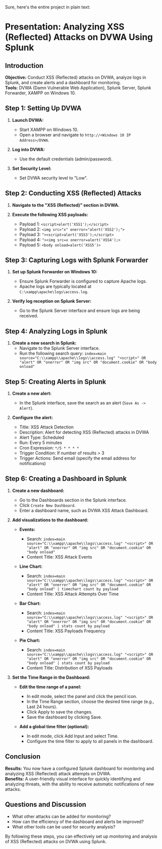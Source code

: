  Sure, here's the entire project in plain text:

# Presentation: Analyzing XSS (Reflected) Attacks on DVWA Using Splunk

## Introduction
**Objective:** Conduct XSS (Reflected) attacks on DVWA, analyze logs in Splunk, and create alerts and a dashboard for monitoring.  
**Tools:** DVWA (Damn Vulnerable Web Application), Splunk Server, Splunk Forwarder, XAMPP on Windows 10.

## Step 1: Setting Up DVWA
1. **Launch DVWA:**
   - Start XAMPP on Windows 10.
   - Open a browser and navigate to `http://<Windows 10 IP Address>/DVWA`.

2. **Log into DVWA:**
   - Use the default credentials (admin/password).

3. **Set Security Level:**
   - Set DVWA security level to "Low".

## Step 2: Conducting XSS (Reflected) Attacks
1. **Navigate to the "XSS (Reflected)" section in DVWA.**

2. **Execute the following XSS payloads:**
   - Payload 1: `<script>alert('XSS1');</script>`
   - Payload 2: `<img src="x" onerror="alert('XSS2');">`
   - Payload 3: `"><script>alert('XSS3');</script>`
   - Payload 4: `"><img src=x onerror=alert('XSS4');>`
   - Payload 5: `<body onload=alert('XSS5')>`

## Step 3: Capturing Logs with Splunk Forwarder
1. **Set up Splunk Forwarder on Windows 10:**
   - Ensure Splunk Forwarder is configured to capture Apache logs.
   - Apache logs are typically located at `C:\xampp\apache\logs\access.log`.

2. **Verify log reception on Splunk Server:**
   - Go to the Splunk Server interface and ensure logs are being received.

## Step 4: Analyzing Logs in Splunk
1. **Create a new search in Splunk:**
   - Navigate to the Splunk Server interface.
   - Run the following search query: `index=main source="C:\\xampp\\apache\\logs\\access.log" "<script>" OR "alert" OR "onerror" OR "img src" OR "document.cookie" OR "body onload"`

## Step 5: Creating Alerts in Splunk
1. **Create a new alert:**
   - In the Splunk interface, save the search as an alert (`Save As -> Alert`).

2. **Configure the alert:**
   - Title: XSS Attack Detection
   - Description: Alert for detecting XSS (Reflected) attacks in DVWA
   - Alert Type: Scheduled
   - Run: Every 5 minutes
   - Cron Expression: `*/5 * * * *`
   - Trigger Condition: If number of results > 3
   - Trigger Actions: Send email (specify the email address for notifications)

## Step 6: Creating a Dashboard in Splunk
1. **Create a new dashboard:**
   - Go to the Dashboards section in the Splunk interface.
   - Click `Create New Dashboard`.
   - Enter a dashboard name, such as DVWA XSS Attack Dashboard.

2. **Add visualizations to the dashboard:**
   - **Events:**
     - Search: `index=main source="C:\\xampp\\apache\\logs\\access.log" "<script>" OR "alert" OR "onerror" OR "img src" OR "document.cookie" OR "body onload"`
     - Content Title: XSS Attack Events

   - **Line Chart:**
     - Search: `index=main source="C:\\xampp\\apache\\logs\\access.log" "<script>" OR "alert" OR "onerror" OR "img src" OR "document.cookie" OR "body onload" | timechart count by payload`
     - Content Title: XSS Attack Attempts Over Time

   - **Bar Chart:**
     - Search: `index=main source="C:\\xampp\\apache\\logs\\access.log" "<script>" OR "alert" OR "onerror" OR "img src" OR "document.cookie" OR "body onload" | stats count by payload`
     - Content Title: XSS Payloads Frequency

   - **Pie Chart:**
     - Search: `index=main source="C:\\xampp\\apache\\logs\\access.log" "<script>" OR "alert" OR "onerror" OR "img src" OR "document.cookie" OR "body onload" | stats count by payload`
     - Content Title: Distribution of XSS Payloads

3. **Set the Time Range in the Dashboard:**
   - **Edit the time range of a panel:**
     - In edit mode, select the panel and click the pencil icon.
     - In the Time Range section, choose the desired time range (e.g., Last 24 hours).
     - Click Apply to save the changes.
     - Save the dashboard by clicking Save.

   - **Add a global time filter (optional):**
     - In edit mode, click Add Input and select Time.
     - Configure the time filter to apply to all panels in the dashboard.

## Conclusion
**Results:** You now have a configured Splunk dashboard for monitoring and analyzing XSS (Reflected) attack attempts on DVWA.  
**Benefits:** A user-friendly visual interface for quickly identifying and analyzing threats, with the ability to receive automatic notifications of new attacks.

## Questions and Discussion
- What other attacks can be added for monitoring?
- How can the efficiency of the dashboard and alerts be improved?
- What other tools can be used for security analysis?

By following these steps, you can effectively set up monitoring and analysis of XSS (Reflected) attacks on DVWA using Splunk.
